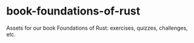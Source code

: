 # book-foundations-of-rust
Assets for our book Foundations of Rust: exercises, quizzes, challenges, etc.
